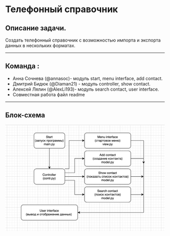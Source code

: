 # Телефонный справочник

## Описание задачи.

Создать телефонный справочник с возможностью импорта и экспорта данных в нескольких форматах.
***
## Команда :
- Анна Сочнева (@annasoc)- модуль start, menu interface, add contact.
- Дмитрий Бидюк (@Diaman21) - модуль controller, show contact.
- Алексей Лялин (@AlexLi193)- модуль search contact, user interface.
- Совместная работа файл readme 
***
## Блок-схема

![блок-схема](https://github.com/alex163li/home_work7/blob/main/cхема.jpg)

